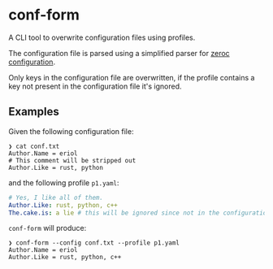 # conf-form #

A CLI tool to overwrite configuration files using profiles.

The configuration file is parsed using a simplified parser for [zeroc
configuration](https://doc.zeroc.com/ice/latest/properties-and-configuration).

Only keys in the configuration file are overwritten, if the profile contains
a key not present in the configuration file it's ignored.

## Examples ##

Given the following configuration file:
```
❯ cat conf.txt 
Author.Name = eriol
# This comment will be stripped out
Author.Like = rust, python
```

and the following profile `p1.yaml`:

```yaml
# Yes, I like all of them.
Author.Like: rust, python, c++
The.cake.is: a lie # this will be ignored since not in the configuration file
```

`conf-form` will produce:

```
❯ conf-form --config conf.txt --profile p1.yaml 
Author.Name = eriol
Author.Like = rust, python, c++
```

